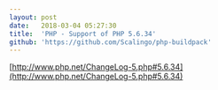 ```yaml
---
layout:	post
date:	2018-03-04 05:27:30
title:	'PHP - Support of PHP 5.6.34'
github: 'https://github.com/Scalingo/php-buildpack'
---
```


[http://www.php.net/ChangeLog-5.php#5.6.34](http://www.php.net/ChangeLog-5.php#5.6.34)
